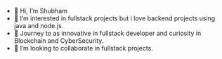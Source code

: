 - 👋 Hi, I’m Shubham
- 👀 I’m interested in fullstack projects but i love backend projects using java and node.js.
- 🌱 Journey to as innovative in fullstack  developer and curiosity in Blockchain and CyberSecurity.
- 💞️ I’m looking to collaborate in fullstack projects.


<!---
Hey-Jarvis/Hey-Jarvis is a ✨ special ✨ repository because its `README.md` (this file) appears on your GitHub profile.
You can click the Preview link to take a look at your changes.
--->
